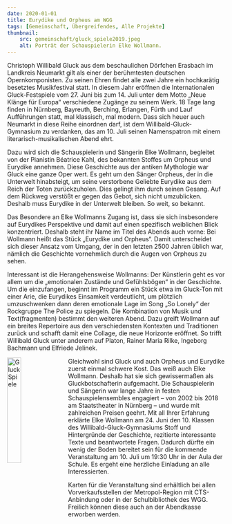 ```yaml
---
date: 2020-01-01
title: Eurydike und Orpheus am WGG
tags: [Gemeinschaft, Übergreifendes, Alle Projekte]
thumbnail: 
    src: gemeinschaft/gluck_spiele2019.jpeg
    alt: Porträt der Schauspielerin Elke Wollmann.
---
```


Christoph Willibald Gluck aus dem beschaulichen Dörfchen Erasbach im Landkreis Neumarkt gilt als einer der berühmtesten deutschen Opernkomponisten. Zu seinen 
Ehren findet alle zwei Jahre ein hochkarätig besetztes Musikfestival statt. In diesem Jahr eröffnen die Internationalen Gluck-Festspiele vom 27. Juni bis 
zum 14. Juli unter dem Motto „Neue Klänge für Europa“ verschiedene Zugänge zu seinem Werk. 18 Tage lang finden in Nürnberg, Bayreuth, Berching, Erlangen, 
Fürth und Lauf Aufführungen statt, mal klassisch, mal modern. Dass sich heuer auch Neumarkt in diese Reihe einordnen darf, ist dem Willibald-Gluck-Gymnasium 
zu verdanken, das am 10. Juli seinen Namenspatron mit einem literarisch-musikalischen Abend ehrt.

Dazu wird sich die Schauspielerin und Sängerin Elke Wollmann, begleitet von der Pianistin Béatrice Kahl, des bekannten Stoffes um Orpheus und Eurydike 
annehmen. Diese Geschichte aus der antiken Mythologie war Gluck eine ganze Oper wert. Es geht um den Sänger Orpheus, der in die Unterwelt hinabsteigt, 
um seine verstorbene Geliebte Eurydike aus dem Reich der Toten zurückzuholen. Dies gelingt ihm durch seinen Gesang. Auf dem Rückweg verstößt er gegen das 
Gebot, sich nicht umzublicken. Deshalb muss Eurydike in der Unterwelt bleiben. So weit, so bekannt.

Das Besondere an Elke Wollmanns Zugang ist, dass sie sich insbesondere auf Eurydikes Perspektive und damit auf einen spezifisch weiblichen Blick konzentriert. 
Deshalb steht ihr Name im Titel des Abends auch vorne: Bei Wollmann heißt das Stück „Eurydike und Orpheus“. Damit unterscheidet sich dieser Ansatz vom Umgang, der 
in den letzten 2500 Jahren üblich war, nämlich die Geschichte vornehmlich durch die Augen von Orpheus zu sehen.

Interessant ist die Herangehensweise Wollmanns: Der Künstlerin geht es vor allem um die „emotionalen Zustände und Gefühlsbögen“ in der Geschichte. Um die 
einzufangen, beginnt im Programm ein Stück etwa im Gluck-Ton mit einer Arie, die Eurydikes Einsamkeit verdeutlicht, um plötzlich umzuschwenken dann deren 
emotionale Lage im Song „So Lonely“ der Rockgruppe The Police zu spiegeln. Die Kombination von Musik und Text(fragmenten) bestimmt den weiteren Abend. Dazu greift Wollmann auf ein breites Repertoire aus den verschiedensten Kontexten und Traditionen zurück und schafft damit eine Collage, die neue Horizonte eröffnet. So trifft Willibald Gluck unter anderem auf Platon, Rainer Maria Rilke, Ingeborg Bachmann und Elfriede Jelinek.

<img src="images/gemeinschaft/gluck_spiele2019.jpeg" alt="Gluck Spiele" style="float: left; margin-right: 15px; width: 25%; margin-bottom: 15px"></img>
Gleichwohl sind Gluck und auch Orpheus und Eurydike zuerst einmal schwere Kost. Das weiß auch Elke Wollmann. Deshalb hat sie sich gewissermaßen als 
Gluckbotschafterin aufgemacht. Die Schauspielerin und Sängerin war lange Jahre in festen Schauspielensembles engagiert – von 2002 bis 2018 am Staatstheater 
in Nürnberg – und wurde mit zahlreichen Preisen geehrt. Mit all Ihrer Erfahrung erklärte Elke Wollmann am 24. Juni den 10. Klassen des Willibald-Gluck-Gymnasiums 
Stoff und Hintergründe der Geschichte, rezitierte interessante Texte und beantwortete Fragen. Dadurch dürfte ein wenig der Boden bereitet sein für die 
kommende Veranstaltung am 10. Juli um 19:30 Uhr in der Aula der Schule. Es ergeht eine herzliche Einladung an alle Interessierten.

Karten für die Veranstaltung sind erhältlich bei allen Vorverkaufsstellen der Metropol-Region mit CTS-Anbindung oder in der Schulbibliothek des WGG. Freilich 
können diese auch an der Abendkasse erworben werden.


